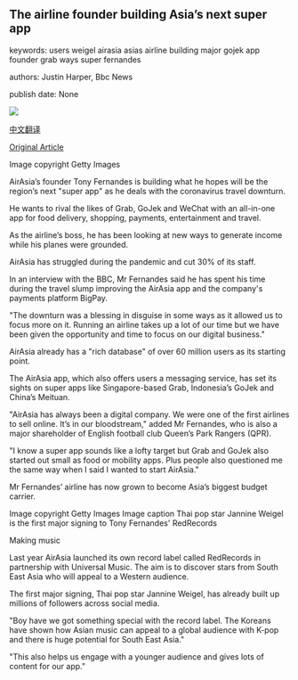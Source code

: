 ## The airline founder building Asia’s next super app

keywords: users weigel airasia asias airline building major gojek app founder grab ways super fernandes

authors: Justin Harper, Bbc News

publish date: None

![](https://ichef.bbci.co.uk/news/1024/branded_news/BCDC/production/_114184384_gettyimages-465928016.jpg)

[中文翻译](The%20airline%20founder%20building%20Asia%E2%80%99s%20next%20super%20app_zh.md)

[Original Article](https://www.bbc.com/news/business-53970326)

Image copyright Getty Images

AirAsia’s founder Tony Fernandes is building what he hopes will be the region’s next "super app" as he deals with the coronavirus travel downturn.

He wants to rival the likes of Grab, GoJek and WeChat with an all-in-one app for food delivery, shopping, payments, entertainment and travel.

As the airline’s boss, he has been looking at new ways to generate income while his planes were grounded.

AirAsia has struggled during the pandemic and cut 30% of its staff.

In an interview with the BBC, Mr Fernandes said he has spent his time during the travel slump improving the AirAsia app and the company's payments platform BigPay.

"The downturn was a blessing in disguise in some ways as it allowed us to focus more on it. Running an airline takes up a lot of our time but we have been given the opportunity and time to focus on our digital business."

AirAsia already has a "rich database" of over 60 million users as its starting point.

The AirAsia app, which also offers users a messaging service, has set its sights on super apps like Singapore-based Grab, Indonesia’s GoJek and China’s Meituan.

"AirAsia has always been a digital company. We were one of the first airlines to sell online. It’s in our bloodstream," added Mr Fernandes, who is also a major shareholder of English football club Queen’s Park Rangers (QPR).

"I know a super app sounds like a lofty target but Grab and GoJek also started out small as food or mobility apps. Plus people also questioned me the same way when I said I wanted to start AirAsia."

Mr Fernandes’ airline has now grown to become Asia’s biggest budget carrier.

Image copyright Getty Images Image caption Thai pop star Jannine Weigel is the first major signing to Tony Fernandes' RedRecords

Making music

Last year AirAsia launched its own record label called RedRecords in partnership with Universal Music. The aim is to discover stars from South East Asia who will appeal to a Western audience.

The first major signing, Thai pop star Jannine Weigel, has already built up millions of followers across social media.

"Boy have we got something special with the record label. The Koreans have shown how Asian music can appeal to a global audience with K-pop and there is huge potential for South East Asia."

"This also helps us engage with a younger audience and gives lots of content for our app."